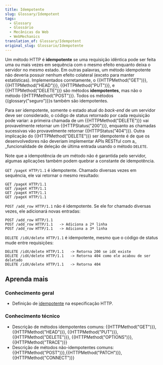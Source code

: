 ```yaml
---
title: Idempotente
slug: Glossary/Idempotent
tags:
  - Glossary
  - Glossário
  - Mecânicas da Web
  - WebMechanics
translation_of: Glossary/Idempotent
original_slug: Glossario/Idempotente
---
```

Um método HTTP é **idempotente** se uma requisição idêntica pode ser feita uma ou mais vezes em sequência com o mesmo efeito enquanto deixa o servidor no mesmo estado. Em outras palavras, um método idempotente não deveria possuir nenhum efeito colateral (exceto para manter estatísticas). Implementados corretamente, o {{HTTPMethod("GET")}}, {{HTTPMethod("HEAD")}}, {{HTTPMethod("PUT")}}, e {{HTTPMethod("DELETE")}} são métodos **idempotentes**, mas não o método {{HTTPMethod("POST")}}. Todos os métodos {{glossary("seguro")}}s também são idempotentes.

Para ser idempotente, somente o estado atual do _back-end_ de um servidor deve ser considerado, o código de status retornado por cada requisição pode variar: a primeira chamada de um {{HTTPMethod("DELETE")}} vai provavelmente retornar um {{HTTPStatus("200")}}, enquanto as chamadas sucessivas vão provavelmente retornar {{HTTPStatus("404")}}. Outra implicação do {{HTTPMethod("DELETE")}} ser idempotente é de que os desenvolvedores não deveriam implementar APIs RESTful com a\_ \_funcionalidade de deleção de última entrada usando o método `DELETE`.

Note que a idempotência de um método não é garantida pelo servidor, algumas aplicações também podem quebrar a constante de idempotência.

`GET /pageX HTTP/1.1` é idempotente. Chamado diversas vezes em sequência, ele vai retornar o mesmo resultado:

```
GET /pageX HTTP/1.1
GET /pageX HTTP/1.1
GET /pageX HTTP/1.1
GET /pageX HTTP/1.1
```

`POST /add_row HTTP/1.1` não é idempotente. Se ele for chamado diversas vezes, ele adicionará novas entradas:

```
POST /add_row HTTP/1.1
POST /add_row HTTP/1.1   -> Adiciona a 2ª linha
POST /add_row HTTP/1.1   -> Adiciona a 3ª linha
```

`DELETE /idX/delete HTTP/1.1` é idempotente, mesmo que o código de status mude entre requisições:

```
DELETE /idX/delete HTTP/1.1   -> Retorna 200 se idX existe
DELETE /idX/delete HTTP/1.1   -> Retorna 404 como ele acabou de ser deletado
DELETE /idX/delete HTTP/1.1   -> Retorna 404
```

## Aprenda mais

### Conhecimento geral

- Definição de [idempotente](https://tools.ietf.org/html/rfc7231#section-4.2.2) na especificação HTTP.

### Conhecimento técnico

- Descrição de métodos idempotentes comuns: {{HTTPMethod("GET")}}, {{HTTPMethod("HEAD")}}, {{HTTPMethod("PUT")}}, {{HTTPMethod("DELETE")}}, {{HTTPMethod("OPTIONS")}}, {{HTTPMethod("TRACE")}}
- Descrição de métodos não-idempotentes comuns: {{HTTPMethod("POST")}},{{HTTPMethod("PATCH")}}, {{HTTPMethod("CONNECT")}}
